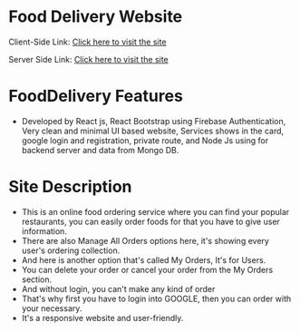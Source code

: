 # Food Delivery Website

Client-Side Link: [Click here to visit the site]()

Server Side Link: [Click here to visit the site]()

# FoodDelivery Features
- Developed by React js, React Bootstrap using Firebase Authentication, Very clean and minimal UI based website, Services shows in the card, google login and registration, private route, and Node  Js using for backend server and data from Mongo DB.

# Site Description
- This is an online food ordering service where you can find your popular restaurants, you can easily order foods for that you have to give user information.
- There are also Manage All Orders options here, it's showing every user's ordering collection.
- And here is another option that's called My Orders, It's for Users.
- You can delete your order or cancel your order from the My Orders section.
- And without login, you can't make any kind of order
- That's why first you have to login into GOOGLE, then you can order with your necessary.
- It's a responsive website and user-friendly.